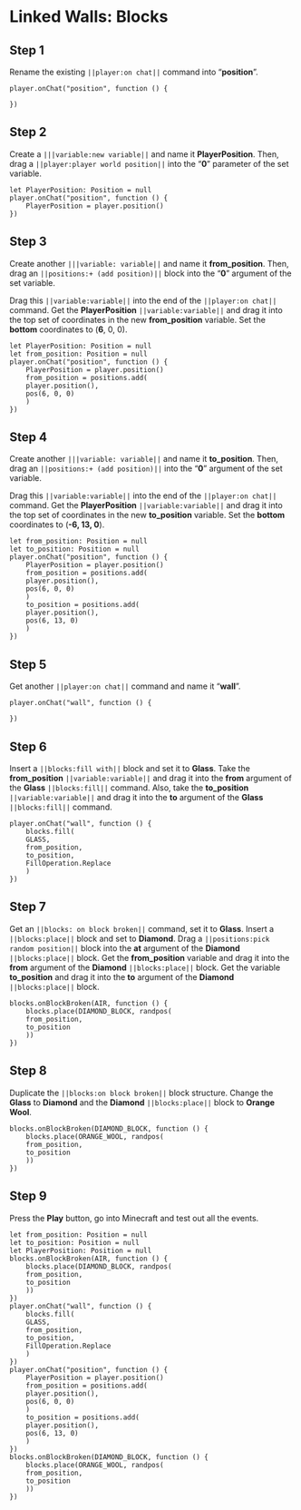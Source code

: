 # Linked Walls: Blocks

## Step 1
Rename the existing ``||player:on chat||`` command into “**position**”.

```blocks
player.onChat("position", function () { 
     
}) 
```

## Step 2
Create a ``|||variable:new variable||`` and name it **PlayerPosition**. Then, drag a ``||player:player world position||`` into the “**0**” parameter of the set variable.

```blocks
let PlayerPosition: Position = null 
player.onChat("position", function () { 
    PlayerPosition = player.position() 
}) 
```

## Step 3
Create another ``|||variable: variable||`` and name it **from_position**. Then, drag an ``||positions:+ (add position)||`` block into the “**0**” argument of the set variable. 

Drag this ``||variable:variable||`` into the end of the ``||player:on chat||`` command. Get the **PlayerPosition** ``||variable:variable||`` and drag it into the top set of coordinates in the new **from_position** variable. Set the **bottom** coordinates to (**6**, 0, 0).

```blocks
let PlayerPosition: Position = null 
let from_position: Position = null 
player.onChat("position", function () { 
    PlayerPosition = player.position() 
    from_position = positions.add( 
    player.position(), 
    pos(6, 0, 0) 
    ) 
}) 
```

## Step 4
Create another ``|||variable: variable||`` and name it **to_position**. Then, drag an ``||positions:+ (add position)||`` into the “**0**” argument of the set variable.

Drag this ``||variable:variable||`` into the end of the ``||player:on chat||`` command. Get the **PlayerPosition** ``||variable:variable||`` and drag it into the top set of coordinates in the new **to_position** variable. Set the **bottom** coordinates to (**-6, 13, 0**).

```blocks
let from_position: Position = null 
let to_position: Position = null 
player.onChat("position", function () { 
    PlayerPosition = player.position() 
    from_position = positions.add( 
    player.position(), 
    pos(6, 0, 0) 
    ) 
    to_position = positions.add( 
    player.position(), 
    pos(6, 13, 0) 
    ) 
}) 
```

## Step 5
Get another ``||player:on chat||`` command and name it “**wall**”.

```blocks
player.onChat("wall", function () { 
 
}) 
```

## Step 6
Insert a ``||blocks:fill with||`` block and set it to **Glass**. Take the  **from_position** ``||variable:variable||`` and drag it into the **from** argument of the **Glass** ``||blocks:fill||`` command. Also, take the  **to_position** ``||variable:variable||`` and drag it into the **to** argument of the **Glass** ``||blocks:fill||`` command. 

```blocks
player.onChat("wall", function () { 
    blocks.fill( 
    GLASS, 
    from_position, 
    to_position, 
    FillOperation.Replace 
    ) 
}) 
```

## Step 7
Get an ``||blocks: on block broken||`` command, set it to **Glass**. Insert a ``||blocks:place||`` block and set to **Diamond**. Drag a ``||positions:pick random position||`` block into the **at** argument of the **Diamond** ``||blocks:place||`` block. Get the **from_position** variable and drag it into the **from** argument of the **Diamond** ``||blocks:place||`` block. Get the variable **to_position** and drag it into the **to** argument of the **Diamond** ``||blocks:place||`` block.

```blocks
blocks.onBlockBroken(AIR, function () { 
    blocks.place(DIAMOND_BLOCK, randpos( 
    from_position, 
    to_position 
    )) 
}) 
```

## Step 8
Duplicate the ``||blocks:on block broken||`` block structure. Change the **Glass** to **Diamond** and the **Diamond** ``||blocks:place||`` block to **Orange Wool**.

```blocks
blocks.onBlockBroken(DIAMOND_BLOCK, function () { 
    blocks.place(ORANGE_WOOL, randpos( 
    from_position, 
    to_position 
    )) 
}) 
```

## Step 9
Press the **Play** button, go into Minecraft and test out all the events.

```blocks
let from_position: Position = null 
let to_position: Position = null 
let PlayerPosition: Position = null 
blocks.onBlockBroken(AIR, function () { 
    blocks.place(DIAMOND_BLOCK, randpos( 
    from_position, 
    to_position 
    )) 
}) 
player.onChat("wall", function () { 
    blocks.fill( 
    GLASS, 
    from_position, 
    to_position, 
    FillOperation.Replace 
    ) 
}) 
player.onChat("position", function () { 
    PlayerPosition = player.position() 
    from_position = positions.add( 
    player.position(), 
    pos(6, 0, 0) 
    ) 
    to_position = positions.add( 
    player.position(), 
    pos(6, 13, 0) 
    ) 
}) 
blocks.onBlockBroken(DIAMOND_BLOCK, function () { 
    blocks.place(ORANGE_WOOL, randpos( 
    from_position, 
    to_position 
    )) 
}) 
```

